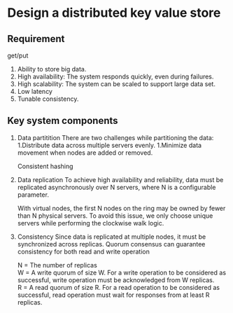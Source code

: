 # Design a distributed key value store
## Requirement
get/put

1. Ability to store big data.
2. High availability: The system responds quickly, even during failures.
3. High scalability: The system can be scaled to support large data set.
4. Low latency
5. Tunable consistency.

## Key system components
1. Data partitition
  There are two challenges while partitioning the data:
  1.Distribute data across multiple servers evenly.
  1.Minimize data movement when nodes are added or removed.  
   
   Consistent hashing
   
2. Data replication
   To achieve high availability and reliability, data must be replicated asynchronously over N servers, where N is a configurable parameter.  

   With virtual nodes, the first N nodes on the ring may be owned by fewer than N physical servers. To avoid this issue, we only choose unique servers while performing the clockwise walk logic.

3. Consistency
   Since data is replicated at multiple nodes, it must be synchronized across replicas. Quorum consensus can guarantee consistency for both read and write operation

   N = The number of replicas  
  W = A write quorum of size W. For a write operation to be considered as successful, write operation must be acknowledged from W replicas.  
  R = A read quorum of size R. For a read operation to be considered as successful, read operation must wait for responses from at least R replicas.  
  
